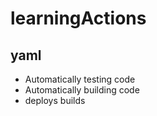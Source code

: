 # learningActions
## yaml
* Automatically testing code
* Automatically building code
* deploys builds
